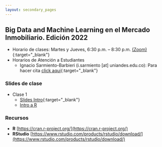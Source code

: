 ```yaml
---
layout: secondary_pages
---
```


## Big Data and Machine Learning en el Mercado Inmobiliario. Edición 2022 


- Horario de clases: Martes y Jueves, 6:30 p.m. – 8:30 p.m. [(Zoom)]( https://uniandes-edu-co.zoom.us/j/88955117616){:target="_blank"}
- Horarios de Atención a Estudiantes
	- Ignacio Sarmiento-Barbieri (i.sarmiento [at] uniandes.edu.co): Para hacer cita [click aqui](https://calendly.com/i-sarmiento/horarios-atencion-estudiantes){:target="_blank"}
<!-- - [Link repositorio grabaciones](https://uniandes.padlet.org/jsramirez20/geggds7tsctecb2w) Password en slack y via mail. -->

### Slides de clase
- Clase 1
	- [Slides Intro](BDML/Lecture1.pdf){:target="_blank"}
	- [Intro a R](https://lectures-r.gitlab.io/big-data-real-state-202202/clase-01)
<!-- 
	(../404.html){:target="_blank"}
	
	- [Intro a R](https://lectures-r.gitlab.io/big-data-202201/introduction-r/#/)
	- [Intro a tidyverse](https://lectures-r.gitlab.io/big-data-202201/tidyverse/)

- Clase 2
	- [Modelo Monocentrico](BDML/Lecture2.pdf){:target="_blank"}
	- [Intro to GIS](https://lectures-r.gitlab.io/big-data-202201/Introduction-GIS)

- Clase 3
	- [Modelo Monocentrico (cont.)](BDML/Lecture3.pdf){:target="_blank"}
	- [Parte Práctica](https://gitlab.com/R-class-code-store/big-data-202201)

- Clase 4 y 5
	- [Parte Práctica](https://gitlab.com/R-class-code-store/big-data-202201)

- Clase 6
	- [Machine Learning y el Paradigma Predictivo](BDML/Lecture6.pdf){:target="_blank"}
	- [Python y Webscrapping](https://github.com/ignaciomsarmiento/ignaciomsarmiento.github.io/blob/master/teaching/BDML/Introducci%C3%B3n%20a%20python%20y%20web%20scraping.ipynb)

- Clase 7
	- [Sobreajuste y Validación Cruzada](BDML/Lecture7_20221.pdf){:target="_blank"} ([Cuaderno Complementario](https://github.com/ignaciomsarmiento/ignaciomsarmiento.github.io/blob/master/teaching/BDML/Lecture07_Notebook.ipynb))
	- [Python, limpieza de datos y validación cruzada](https://github.com/ignaciomsarmiento/ignaciomsarmiento.github.io/blob/master/teaching/BDML/Data_preprocesing.ipynb)

- Clase 8
	- [Selección de Modelos y Regularización](BDML/Lecture8.pdf){:target="_blank"} ([Cuaderno Complementario](https://github.com/ignaciomsarmiento/ignaciomsarmiento.github.io/blob/master/teaching/BDML/Lecture08_example.ipynb))
	- [Python, limpieza de datos y validación cruzada](https://github.com/ignaciomsarmiento/ignaciomsarmiento.github.io/blob/master/teaching/BDML/Lasso_Ridge.ipynb)


- Clase 9
	- [Árboles, Bosques y Boosting](BDML/Lecture09.pdf){:target="_blank"} 
	- [Python](https://github.com/ignaciomsarmiento/ignaciomsarmiento.github.io/blob/master/teaching/BDML/arboles.ipynb)


- Clase 10
	- [Redes Neuronales](BDML/Lecture10.pdf){:target="_blank"} 
	- [Python](https://github.com/ignaciomsarmiento/ignaciomsarmiento.github.io/blob/master/teaching/BDML/arboles.ipynb)
-->	
	
### Recursos

- **R**  [https://cran.r-project.org/](https://cran.r-project.org/)
- **RStudio**  [https://www.rstudio.com/products/rstudio/download/](https://www.rstudio.com/products/rstudio/download/)


